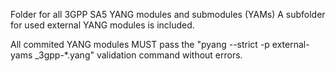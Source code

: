Folder for all 3GPP SA5 YANG modules and submodules (YAMs)
A subfolder for used external YANG modules is included.

All commited YANG modules MUST pass the 
  "pyang --strict -p external-yams _3gpp-*.yang" 
  validation command without errors.


